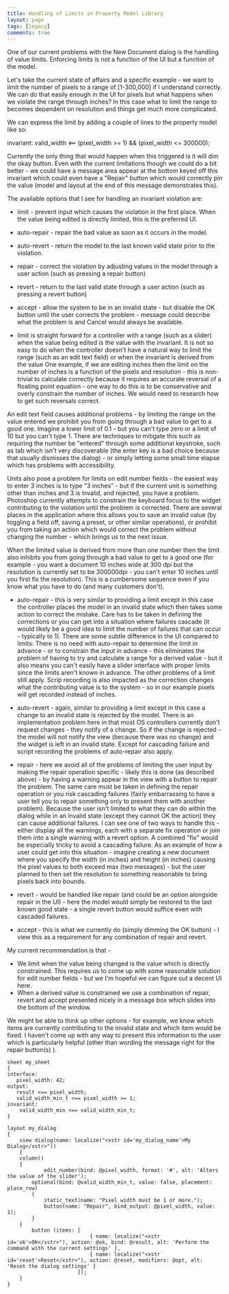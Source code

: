 ```yaml
---
title: Handling of Limits in Property Model Library
layout: page
tags: [legacy]
comments: true
---
```

One of our current problems with the New Document dialog is the handling of value limits. Enforcing limits is not a function of the UI but a function of the model.

Let's take the current state of affairs and a specific example - we want to limit the number of pixels to a range of [1-300,000] if I understand correctly. We can do that easily enough in the UI for pixels but what happens when we violate the range through inches? In this case what to limit the range to becomes dependent on resolution and things get much more complicated.

We can express the limit by adding a couple of lines to the property model like so:

invariant:
	valid_width <== (pixel_width >= 1) && (pixel_width <= 300000);

Currently the only thing that would happen when this triggered is it will dim the okay button. Even with the current limitations though we could do a bit better - we could have a message area appear at the bottom keyed off this invariant which could even have a "Repair" button which would correctly pin the value (model and layout at the end of this message demonstrates this).

The available options that I see for handling an invariant violation are:

* limit - prevent input which causes the violation in the first place. When the value being edited is directly limited, this is the preferred UI.
* auto-repair - repair the bad value as soon as it occurs in the model.
* auto-revert - return the model to the last known valid state prior to the violation.

* repair - correct the violation by adjusting values in the model through a user action (such as pressing a repair button)
* revert - return to the last valid state through a user action (such as pressing a revert button)
* accept - allow the system to be in an invalid state - but disable the OK button until the user corrects the problem - message could describe what the problem is and Cancel would always be available.

* limit is straight forward for a controller with a range (such as a slider) when the value being edited is the value with the invariant.
	It is not so easy to do when the controller doesn't have a natural way to limit the range (such as an edit text field) or when the invariant is derived from the value 	One example, if we are editing inches then the limit on the number of inches is a function of the pixels and resolution - this is non-trivial to calculate correctly because it requires an accurate reversal of a floating point equation - one way to do this is to be conservative and overly constrain the number of inches. We would need to research how to get such reversals correct.

An edit text field causes additional problems - by limiting the range on the value entered we prohibit you from going through a bad value to get to a good one. Imagine a lower limit of 0.1 - but you can't type zero or a limit of 10 but you can't type 1. There are techniques to mitigate this such as requiring the number be "entered" through some additional keystroke, such as tab which isn't very discoverable (the enter key is a bad choice because that usually dismisses the dialog) - or simply letting some small time elapse which has problems with accessibility.

Units also pose a problem for limits on edit number fields - the easiest way to enter 3 inches is to type "3 inches" - but if the current unit is something other than inches and 3 is invalid, and rejected, you have a problem. Photoshop currently attempts to constrain the keyboard focus to the widget contributing to the violation until the problem is corrected. There are several places in the application where this allows you to save an invalid value (by toggling a field off, saving a preset, or other similar operations), or prohibit you from taking an action which would correct the problem without changing the number - which brings us to the next issue.

When the limited value is derived from more than one number then the limit also inhibits you from going through a bad value to get to a good one (for example - you want a document 10 inches wide at 300 dpi but the resolution is currently set to be 300000dpi - you can't enter 10 inches until you first fix the resolution). This is a cumbersome sequence even if you know what you have to do (and many customers don't).

* auto-repair - this is very similar to providing a limit except in this case the controller places the model in an invalid state which then takes some action to correct the mistake. Care has to be taken in defining the corrections or you can get into a situation where failures cascade (it would likely be a good idea to limit the number of failures that can occur - typically to 1). There are some subtle difference in the UI compared to limits: There is no need with auto-repair to determine the limit in advance - or to constrain the input in advance - this eliminates the problem of having to try and calculate a range for a derived value - but it also means you can't easily have a slider interface with proper limits since the limits aren't known in advance. The other problems of a limit still apply. Scrip recording is also impacted as the correction changes what the contributing value is to the system - so in our example pixels will get recorded instead of inches.

* auto-revert - again, similar to providing a limit except in this case a change to an invalid state is rejected by the model. There is an implementation problem here in that most OS controllers currently don't request changes - they notify of a change. So if the change is rejected - the model will not notify the view (because there was no change) and the widget is left in an invalid state. Except for cascading failure and script recording the problems of auto-repair also apply.

* repair - here we avoid all of the problems of limiting the user input by making the repair operation specific - likely this is done (as described above) - by having a warning appear in the view with a button to repair the problem. The same care must be taken in defining the repair operation or you risk cascading failures (fairly embarrassing to have a user tell you to repair something only to present them with another problem). Because the user isn't limited to what they can do within the dialog while in an invalid state (except they cannot OK the action) they can cause additional failures. I can see one of two ways to handle this - either display all the warnings, each with a separate fix operation or join them into a single warning with a revert option. A combined "fix" would be especially tricky to avoid a cascading failure. As an example of how a user could get into this situation - imagine creating a new document where you specify the width (in inches) and height (in inches) causing the pixel values to both exceed max (two messages) - but the user planned to then set the resolution to something reasonable to bring pixels back into bounds.

* revert - would be handled like repair (and could be an option alongside repair in the UI) - here the model would simply be restored to the last known good state - a single revert button would suffice even with cascaded failures.

* accept - this is what we currently do (simply dimming the OK button) - I view this as a requirement for any combination of repair and revert.

My current recommendation is that -

* We limit when the value being changed is the value which is directly constrained. This requires us to come up with some reasonable solution for edit number fields - but we I'm hopeful we can figure out a decent UI here.
* When a derived value is constrained we use a combination of repair, revert and accept presented nicely in a message box which slides into the bottom of the window.

We might be able to think up other options - for example, we know which items are currently contributing to the invalid state and which item would be fixed. I haven't come up with any way to present this information to the user which is particularly helpful (other than wording the message right for the repair button(s) ).

```
sheet my_sheet
{
interface:
   pixel_width: 42;
output:
   result <== pixel_width;
   valid_width_min_t <== pixel_width >= 1;
invariant:
    valid_width_min <== valid_width_min_t;
}
```
```
layout my_dialog
{
    view dialog(name: localize("<xstr id='my_dialog_name'>My Dialog</xstr>"))
    {
	column()
	{
        	edit_number(bind: @pixel_width, format: '#', alt: 'Alters the value of the slider');
		optional(bind: @valid_width_min_t, value: false, placement: place_row)
		{
			static_text(name: "Pixel width must be 1 or more.");
			button(name: "Repair", bind_output: @pixel_width, value: 1);
		}
	}
        button (items: [
                           { name: localize("<xstr id='ok'>OK</xstr>"), action: @ok, bind: @result, alt: 'Perform the command with the current settings' },
                           { name: localize("<xstr id='reset'>Reset</xstr>"), action: @reset, modifiers: @opt, alt: 'Reset the dialog settings' }
                       ]);
    }
}
```
